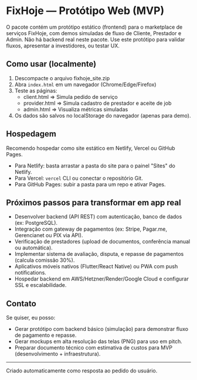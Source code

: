 FixHoje — Protótipo Web (MVP)
=============================

O pacote contém um protótipo estático (frontend) para o marketplace de serviços FixHoje,
com demos simuladas de fluxo de Cliente, Prestador e Admin. Não há backend real neste pacote.
Use este protótipo para validar fluxos, apresentar a investidores, ou testar UX.

Como usar (localmente)
----------------------
1. Descompacte o arquivo fixhoje_site.zip
2. Abra `index.html` em um navegador (Chrome/Edge/Firefox)
3. Teste as páginas:
   - client.html => Simula pedido de serviço
   - provider.html => Simula cadastro de prestador e aceite de job
   - admin.html => Visualiza métricas simuladas
4. Os dados são salvos no localStorage do navegador (apenas para demo).

Hospedagem
----------
Recomendo hospedar como site estático em Netlify, Vercel ou GitHub Pages.
- Para Netlify: basta arrastar a pasta do site para o painel "Sites" do Netlify.
- Para Vercel: `vercel` CLI ou conectar o repositório Git.
- Para GitHub Pages: subir a pasta para um repo e ativar Pages.

Próximos passos para transformar em app real
--------------------------------------------
- Desenvolver backend (API REST) com autenticação, banco de dados (ex: PostgreSQL).
- Integração com gateway de pagamentos (ex: Stripe, Pagar.me, Gerencianet ou PIX via API).
- Verificação de prestadores (upload de documentos, conferência manual ou automática).
- Implementar sistema de avaliação, disputa, e repasse de pagamentos (calcula comissão 30%). 
- Aplicativos móveis nativos (Flutter/React Native) ou PWA com push notifications.
- Hospedar backend em AWS/Hetzner/Render/Google Cloud e configurar SSL e escalabilidade.

Contato
------
Se quiser, eu posso:
- Gerar protótipo com backend básico (simulação) para demonstrar fluxo de pagamento e repasse.
- Gerar mockups em alta resolução das telas (PNG) para uso em pitch.
- Preparar documento técnico com estimativa de custos para MVP (desenvolvimento + infraestrutura).

---
Criado automaticamente como resposta ao pedido do usuário.
